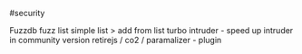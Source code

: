 #security 

Fuzzdb fuzz list
simple list > add from list
turbo intruder - speed up intruder in community version
retirejs / co2 / paramalizer - plugin
